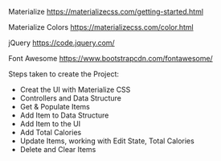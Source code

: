 Materialize
https://materializecss.com/getting-started.html

Materialize Colors
https://materializecss.com/color.html

jQuery
https://code.jquery.com/

Font Awesome
https://www.bootstrapcdn.com/fontawesome/

Steps taken to create the Project:
 - Creat the UI with Materialize CSS
 - Controllers and Data Structure
 - Get & Populate Items
 - Add Item to Data Structure
 - Add Item to the UI
 - Add Total Calories
 - Update Items, working with Edit State, Total Calories
 - Delete and Clear Items